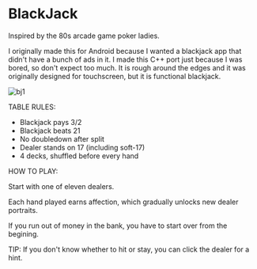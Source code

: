 # BlackJack

Inspired by the 80s arcade game poker ladies. 

I originally made this for Android because I wanted a blackjack app that didn't have a bunch of ads in it. I made this C++ port just because I was bored, so don't expect too much. It is rough around the edges and it was originally designed for touchscreen, but it is functional blackjack. 

![bj1](https://github.com/user-attachments/assets/f6f5a12a-58f5-4203-a684-82e18e6946fe)

TABLE RULES:

  - Blackjack pays 3/2
  - Blackjack beats 21
  - No doubledown after split
  - Dealer stands on 17 (including soft-17)
  - 4 decks, shuffled before every hand

HOW TO PLAY:

Start with one of eleven dealers. 

Each hand played earns affection, which gradually unlocks new dealer portraits. 

If you run out of money in the bank, you have to start over from the begining. 

TIP: If you don't know whether to hit or stay, you can click the dealer for a hint. 
